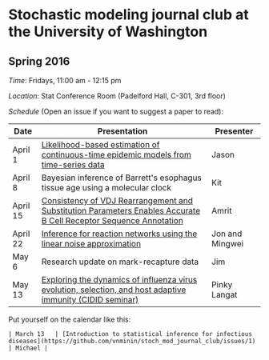 # Stochastic modeling journal club at the University of Washington

## Spring 2016

*Time*: Fridays, 11:00 am - 12:15 pm

*Location*: Stat Conference Room (Padelford Hall, C-301, 3rd floor)

*Schedule* (Open an issue if you want to suggest a paper to read):

| Date | Presentation | Presenter |
|------|--------------|-----------|
| April 1 | [Likelihood-based estimation of continuous-time epidemic models from time-series data](http://rsif.royalsocietypublishing.org/content/5/25/885) | Jason | 
| April 8 | Bayesian inference of Barrett's esophagus tissue age using a molecular clock | Kit |
| April 15 | [Consistency of VDJ Rearrangement and Substitution Parameters Enables Accurate B Cell Receptor Sequence Annotation](http://journals.plos.org/ploscompbiol/article?id=10.1371/journal.pcbi.1004409) | Amrit |
| April 22 | [Inference for reaction networks using the linear noise approximation](http://onlinelibrary.wiley.com/doi/10.1111/biom.12152/abstract) | Jon and Mingwei |
| May 6 | Research update on mark-recapture data | Jim |
| May 13 | [Exploring the dynamics of influenza virus evolution, selection, and host adaptive immunity (CIDID seminar)](http://www.cidid.org/events/2016/5/13/cidid-seminar-pinky-langat ) | Pinky Langat |
Put yourself on the calendar like this:
```
| March 13   | [Introduction to statistical inference for infectious diseases](https://github.com/vnminin/stoch_mod_journal_club/issues/1) | Michael |
```
